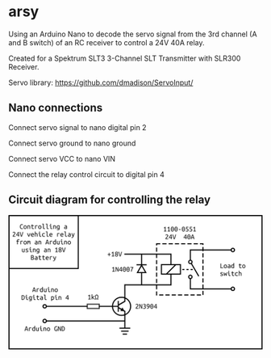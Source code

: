 # arsy
Using an Arduino Nano to decode the servo signal from the 3rd channel (A and B switch) of an RC receiver to control a 24V 40A relay.

Created for a Spektrum SLT3 3-Channel SLT Transmitter with SLR300 Receiver.

Servo library: https://github.com/dmadison/ServoInput/

## Nano connections
Connect servo signal to nano digital pin 2

Connect servo ground to nano ground

Connect servo VCC to nano VIN

Connect the relay control circuit to digital pin 4


## Circuit diagram for controlling the relay
![circuit diagram 1](circuitDiagram.png)
